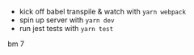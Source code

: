 - kick off babel transpile & watch with `yarn webpack`
- spin up server with `yarn dev`
- run jest tests with `yarn test`

bm 7
